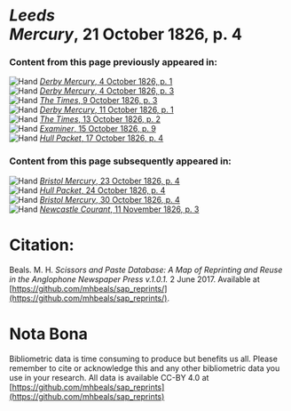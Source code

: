 # *Leeds Mercury*, 21 October 1826, p. 4  
  
### Content from this page previously appeared in:  
![Hand](http://scissorsandpaste.net/wp-content/uploads/2017/06/smallhandpointer.png) [*Derby Mercury*, 4 October 1826, p. 1](https://mhbeals.github.io/sap_html/Derby-Mercury/Derby-Mercury-4-October-1826-p-1)  
![Hand](http://scissorsandpaste.net/wp-content/uploads/2017/06/smallhandpointer.png) [*Derby Mercury*, 4 October 1826, p. 3](https://mhbeals.github.io/sap_html/Derby-Mercury/Derby-Mercury-4-October-1826-p-3)  
![Hand](http://scissorsandpaste.net/wp-content/uploads/2017/06/smallhandpointer.png) [*The Times*, 9 October 1826, p. 3](https://mhbeals.github.io/sap_html/The-Times/The-Times-9-October-1826-p-3)  
![Hand](http://scissorsandpaste.net/wp-content/uploads/2017/06/smallhandpointer.png) [*Derby Mercury*, 11 October 1826, p. 1](https://mhbeals.github.io/sap_html/Derby-Mercury/Derby-Mercury-11-October-1826-p-1)  
![Hand](http://scissorsandpaste.net/wp-content/uploads/2017/06/smallhandpointer.png) [*The Times*, 13 October 1826, p. 2](https://mhbeals.github.io/sap_html/The-Times/The-Times-13-October-1826-p-2)  
![Hand](http://scissorsandpaste.net/wp-content/uploads/2017/06/smallhandpointer.png) [*Examiner*, 15 October 1826, p. 9](https://mhbeals.github.io/sap_html/Examiner/Examiner-15-October-1826-p-9)  
![Hand](http://scissorsandpaste.net/wp-content/uploads/2017/06/smallhandpointer.png) [*Hull Packet*, 17 October 1826, p. 4](https://mhbeals.github.io/sap_html/Hull-Packet/Hull-Packet-17-October-1826-p-4)  
  
### Content from this page subsequently appeared in:  
![Hand](http://scissorsandpaste.net/wp-content/uploads/2017/06/smallhandpointer.png) [*Bristol Mercury*, 23 October 1826, p. 4](https://mhbeals.github.io/sap_html/Bristol-Mercury/Bristol-Mercury-23-October-1826-p-4)  
![Hand](http://scissorsandpaste.net/wp-content/uploads/2017/06/smallhandpointer.png) [*Hull Packet*, 24 October 1826, p. 4](https://mhbeals.github.io/sap_html/Hull-Packet/Hull-Packet-24-October-1826-p-4)  
![Hand](http://scissorsandpaste.net/wp-content/uploads/2017/06/smallhandpointer.png) [*Bristol Mercury*, 30 October 1826, p. 4](https://mhbeals.github.io/sap_html/Bristol-Mercury/Bristol-Mercury-30-October-1826-p-4)  
![Hand](http://scissorsandpaste.net/wp-content/uploads/2017/06/smallhandpointer.png) [*Newcastle Courant*, 11 November 1826, p. 3](https://mhbeals.github.io/sap_html/Newcastle-Courant/Newcastle-Courant-11-November-1826-p-3)  


# Citation: 

Beals. M. H. *Scissors and Paste Database: A Map of Reprinting and Reuse in the Anglophone Newspaper Press v.1.0.1.* 2 June 2017. Available at [https://github.com/mhbeals/sap_reprints/](https://github.com/mhbeals/sap_reprints/). 

# Nota Bona

Bibliometric data is time consuming to produce but benefits us all. Please remember to cite or acknowledge this and any other bibliometric data you use in your research. All data is available CC-BY 4.0 at [https://github.com/mhbeals/sap_reprints](https://github.com/mhbeals/sap_reprints)